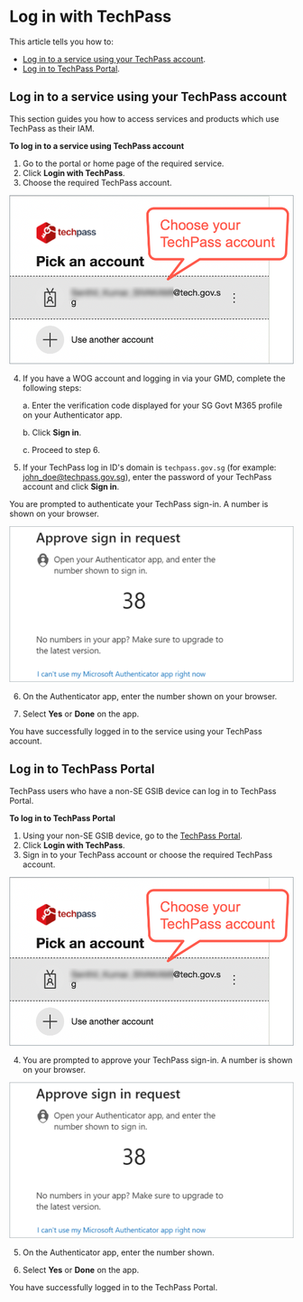 # Log in with TechPass

This article tells you how to:
 
 - [Log in to a service using your TechPass account](#log-in-to-a-service-using-your-techpass-account).
 - [Log in to TechPass Portal](#log-in-to-techpass-portal).

## Log in to a service using your TechPass account

This section guides you how to access services and products which use TechPass as their IAM.

**To log in to a service using TechPass account**

1. Go to the portal or home page of the required service. 
2. Click **Login with TechPass**.
3. Choose the required TechPass account.

![sign-in](assets/images/access-sgts-services-using-techpass/log-in-with-techpass.png)

4. If you have a WOG account and logging in via your GMD, complete the following steps: 

   a. Enter the verification code displayed for your SG Govt M365 profile on your Authenticator app.

   b. Click **Sign in**.

   c. Proceed to step 6.

   
5. If your TechPass log in ID's domain is ```techpass.gov.sg``` (for example: john_doe@techpass.gov.sg), enter the password of your TechPass account and click **Sign in**.

You are prompted to authenticate your TechPass sign-in. A number is shown on your browser.

![mfa](assets/images/onboarding/po-non-se/mfa-number-displayed-on-screen.png)

6. On the Authenticator app, enter the number shown on your browser.

7. Select **Yes** or **Done** on the app.

You have successfully logged in to the service using your TechPass account.

## Log in to TechPass Portal

TechPass users who have a non-SE GSIB device can log in to TechPass Portal. 

**To log in to TechPass Portal**

1. Using your non-SE GSIB device, go to the [TechPass Portal](http://portal.techpass.gov.sg/).
2. Click **Login with TechPass**.
3. Sign in to your TechPass account or choose the required TechPass account.

![sign-in](assets/images/access-sgts-services-using-techpass/log-in-with-techpass.png)


4. You are prompted to approve your TechPass sign-in. A number is shown on your browser.

![mfa](assets/images/onboarding/po-non-se/mfa-number-displayed-on-screen.png)


5. On the Authenticator app, enter the number shown.

6. Select **Yes** or **Done** on the app.

 You have successfully logged in to the TechPass Portal.





